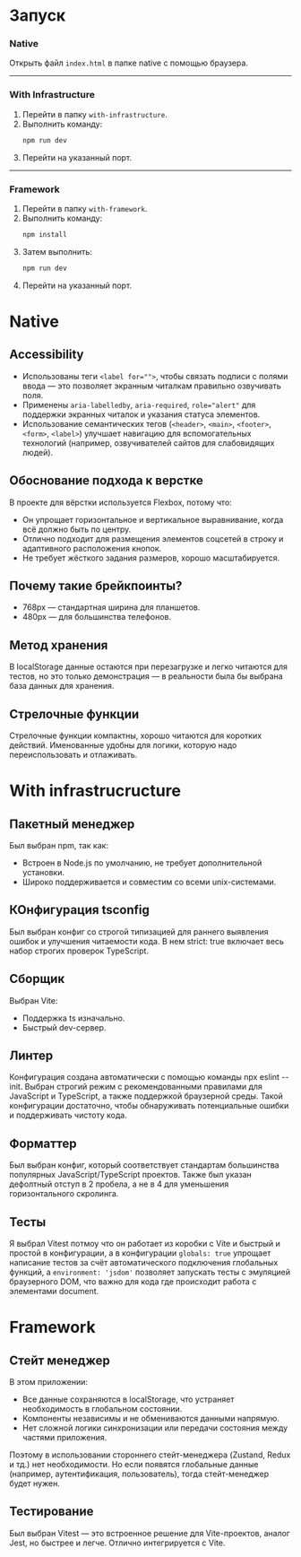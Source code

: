 # Запуск

### **Native**

Открыть файл `index.html` в папке native с помощью браузера.

---

### **With Infrastructure**

1.  Перейти в папку `with-infrastructure`.
2.  Выполнить команду:
    ```bash
    npm run dev
    ```
3.  Перейти на указанный порт.

---

### **Framework**

1.  Перейти в папку `with-framework`.
2.  Выполнить команду:
    ```bash
    npm install
    ```
3.  Затем выполнить:
    ```bash
    npm run dev
    ```
4.  Перейти на указанный порт.

# Native

## Accessibility

- Использованы теги `<label for="">`, чтобы связать подписи с полями ввода — это позволяет экранным читалкам правильно озвучивать поля.
- Применены `aria-labelledby`, `aria-required`, `role="alert"` для поддержки экранных читалок и указания статуса элементов.
- Использование семантических тегов (`<header>`, `<main>`, `<footer>`, `<form>`, `<label>`) улучшает навигацию для вспомогательных технологий (например, озвучивателей сайтов для слабовидящих людей).

## Обоснование подхода к верстке

В проекте для вёрстки используется Flexbox, потому что:

- Он упрощает горизонтальное и вертикальное выравнивание, когда всё должно быть по центру.
- Отлично подходит для размещения элементов соцсетей в строку и адаптивного расположения кнопок.
- Не требует жёсткого задания размеров, хорошо масштабируется.

## Почему такие брейкпоинты?
- 768px — стандартная ширина для планшетов.
- 480px — для большинства телефонов.

## Метод хранения

В localStorage данные остаются при перезагрузке и легко читаются для тестов, но это только демонстрация — в реальности была бы выбрана база данных для хранения.

## Стрелочные функции

Стрелочные функции компактны, хорошо читаются для коротких действий. Именованные удобны для логики, которую надо переиспользовать и отлаживать.

# With infrastrucructure

## Пакетный менеджер

Был выбран npm, так как:
- Встроен в Node.js по умолчанию, не требует дополнительной установки.
- Широко поддерживается и совместим со всеми unix-системами.

## КОнфигурация tsconfig

Был выбран конфиг со строгой типизацией для раннего выявления ошибок и улучшения читаемости кода. В нем strict: true включает весь набор строгих проверок TypeScript.

## Сборщик

Выбран Vite:

- Поддержка ts изначально.
- Быстрый dev-сервер.

## Линтер

Конфигурация создана автоматически с помощью команды npx eslint --init.
Выбран строгий режим с рекомендованными правилами для JavaScript и TypeScript, а также поддержкой браузерной среды. Такой конфигурации достаточно, чтобы обнаруживать потенциальные ошибки и поддерживать чистоту кода.

## Форматтер

Был выбран конфиг, который соответствует стандартам большинства популярных JavaScript/TypeScript проектов. Также был указан дефолтный отступ в 2 пробела, а не в 4 для уменьшения горизонтального скролинга.

## Тесты

Я выбрал Vitest потмоу что он работает из коробки с Vite и быстрый и простой в конфигурации, а в конфигурации `globals: true` упрощает написание тестов за счёт автоматического подключения глобальных функций, а `environment: 'jsdom'` позволяет запускать тесты с эмуляцией браузерного DOM, что важно для кода где происходит работа с элементами document. 

# Framework

## Стейт менеджер

В этом приложении:

- Все данные сохраняются в localStorage, что устраняет необходимость в глобальном состоянии.
- Компоненты независимы и не обмениваются данными напрямую.
- Нет сложной логики синхронизации или передачи состояния между частями приложения.

Поэтому в использовании стороннего стейт-менеджера (Zustand, Redux и тд.) нет необходимости. Но если появятся глобальные данные (например, аутентификация, пользователь), тогда стейт-менеджер будет нужен.

## Тестирование

Был выбран Vitest — это встроенное решение для Vite-проектов, аналог Jest, но быстрее и легче. Отлично интегрируется с Vite.
